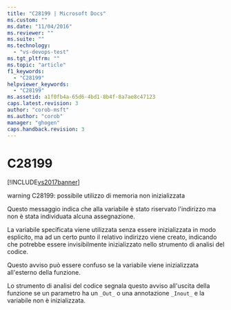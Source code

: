 ```yaml
---
title: "C28199 | Microsoft Docs"
ms.custom: ""
ms.date: "11/04/2016"
ms.reviewer: ""
ms.suite: ""
ms.technology: 
  - "vs-devops-test"
ms.tgt_pltfrm: ""
ms.topic: "article"
f1_keywords: 
  - "C28199"
helpviewer_keywords: 
  - "C28199"
ms.assetid: a1f0fb4a-65d6-4bd1-8b4f-8a7ae8c47123
caps.latest.revision: 3
author: "corob-msft"
ms.author: "corob"
manager: "ghogen"
caps.handback.revision: 3
---
```

# C28199
[!INCLUDE[vs2017banner](../code-quality/includes/vs2017banner.md)]

warning C28199: possibile utilizzo di memoria non inizializzata  
  
 Questo messaggio indica che alla variabile è stato riservato l'indirizzo ma non è stata individuata alcuna assegnazione.  
  
 La variabile specificata viene utilizzata senza essere inizializzata in modo esplicito, ma ad un certo punto il relativo indirizzo viene creato, indicando che potrebbe essere invisibilmente inizializzato nello strumento di analisi del codice.  
  
 Questo avviso può essere confuso se la variabile viene inizializzata all'esterno della funzione.  
  
 Lo strumento di analisi del codice segnala questo avviso all'uscita della funzione se un parametro ha un `_Out_` o una annotazione `_Inout_` e la variabile non è inizializzata.